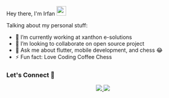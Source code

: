 Hey there, I'm Irfan <img src="https://media.giphy.com/media/hvRJCLFzcasrR4ia7z/giphy.gif" width="25px">


Talking about my personal stuff:     

- 🔭 I’m currently working at xanthon e-solutions
- 👯 I’m looking to collaborate on open source project          
- 💬 Ask me about flutter, mobile development, and chess :joy:
- ⚡ Fun fact: Love Coding Coffee Chess

### Let's Connect :speech_balloon:
<div style="text-align:center;" >

<a href="https://www.linkedin.com/in/irfan-cp" >
    <img src="https://img.shields.io/badge/linkedin-%230077B5.svg?&style=for-the-badge&logo=linkedin&logoColor=white" />
</a>
<a href="https://stackoverflow.com/users/15105824/icp">
    <img src="https://img.shields.io/badge/stackoverflow-%23ef8236.svg?&style=for-the-badge&logo=stackoverflow&logoColor=white"  />
</a>
</div>


<!-- To view a live example, [click here]
 -->

